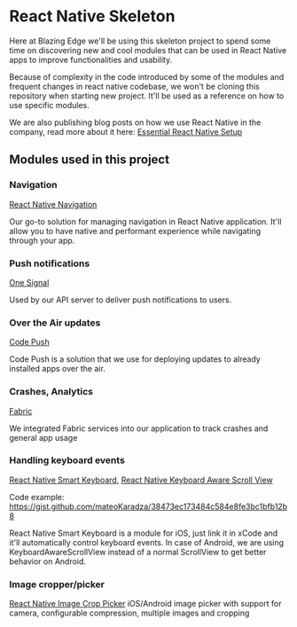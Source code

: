 # React Native Skeleton
Here at Blazing Edge we'll be using this skeleton project to spend some time on discovering new and cool modules that can be used in React Native apps to improve functionalities and usability.

Because of complexity in the code introduced by some of the modules and frequent changes in react native codebase, we won't be cloning this repository when starting new project. It'll be used as a reference on how to use specific modules.

We are also publishing blog posts on how we use React Native in the company, read more about it here: [Essential React Native Setup](https://blog.blazingedge.io/essential-react-native-setup-5565662d0e56)

## Modules used in this project
### Navigation
[React Native Navigation](https://github.com/wix/react-native-navigation)

Our go-to solution for managing navigation in React Native application. It'll allow you to have native and performant experience while navigating through your app.

### Push notifications
[One Signal](https://github.com/geektimecoil/react-native-onesignal)

Used by our API server to deliver push notifications to users.

### Over the Air updates
[Code Push](https://github.com/Microsoft/react-native-code-push)

Code Push is a solution that we use for deploying updates to already installed apps over the air.

### Crashes, Analytics
[Fabric](https://github.com/corymsmith/react-native-fabric)

We integrated Fabric services into our application to track crashes and general app usage

### Handling keyboard events
[React Native Smart Keyboard](https://github.com/remobile/react-native-smart-keyboard), [React Native Keyboard Aware Scroll View](https://github.com/APSL/react-native-keyboard-aware-scroll-view)

Code example: https://gist.github.com/mateoKaradza/38473ec173484c584e8fe3bc1bfb12b8

React Native Smart Keyboard is a module for iOS, just link it in xCode and it'll automatically control keyboard events. In case of Android, we are using KeyboardAwareScrollView instead of a normal ScrollView to get better behavior on Android.

### Image cropper/picker
[React Native Image Crop Picker](https://github.com/ivpusic/react-native-image-crop-picker)
iOS/Android image picker with support for camera, configurable compression, multiple images and cropping
  